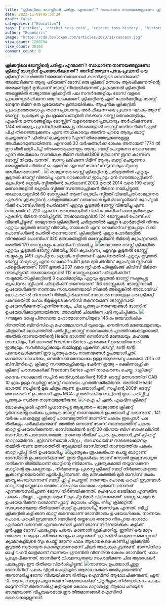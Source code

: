 ```yaml
---
title: "ക്രിക്കറ്റിലെ ടോസ്സിന്റെ ചരിത്രം എന്താണ് ? സാധാരണ നാണയങ്ങളാണോ ക്രിക്കറ്റ് ടോസ്സിന് ഉപയോഗിക്കുന്നത് ?"
date: 2023-11-09T05:58:24
draft: false
categories: ["Education"]
tags: ['cricket', 'cricket toss coin', 'cricket toss history', 'history']
author: "Beaumaris"
image: "https://cdn.boolokam.com/articles/2023/11/caacacv.jpg"
view_count: 1200794
like_count: 38168
comment_count: 0
---
```


**ക്രിക്കറ്റിലെ ടോസ്സിന്റെ ചരിത്രം എന്താണ് ? സാധാരണ നാണയങ്ങളാണോ ക്രിക്കറ്റ് ടോസ്സിന് ഉപയോഗിക്കുന്നത് ?** **അറിവ് തേടുന്ന പാവം പ്രവാസി** ഒരു ക്രിക്കറ്റ്‌ മത്സരത്തിന് അരങ്ങുണരുമ്പോൾ കാണികളുടെ മനസിലേക്ക് അലയടിക്കുന്ന ആദ്യ പടിയാണ് ടോസ്.ഒരു ക്രിക്കറ്റ് മത്സരം ആരംഭിക്കുന്നതിന്റെ അരമണിക്കൂർ മുൻപാണ് ടോസ്സ് നിശ്ചയിക്കുന്നത്.പ്രഫഷണൽ ക്രിക്കറ്റിൽ അല്ലെങ്കിൽ രാജ്യാന്തര ക്രിക്കറ്റിൽ പല സന്ദർഭങ്ങളിലും ടോസ് വളരെ പ്രാധാന്യമർഹിക്കുന്ന ഒരു ഘടകമാണ്. ക്രിക്കറ്റിന്റെ ഏത് ഫോർമാറ്റിലും ടോസ്സ് നേടുന്ന ടീമിന് ഒരു പ്രയോജനം ഉണ്ടായിരിക്കും. ആധുനിക ക്രിക്കറ്റിൽ പ്രകടനത്തോടൊപ്പം തന്നെ പ്രാധാന്യം അർഹിക്കുന്ന ഒരു പ്രധാന ഘടകം ആണ് ടോസ്സ് . പ്രത്യേകിച്ചും ഉപഭൂഖണ്ഡങ്ങളിൽ നടക്കുന്ന ടെസ്റ്റ് മത്സരങ്ങളിലും, ഏകദിന മത്സരങ്ങളിലും ടോസ്സിന് വളരെയേറെ പ്രാധാന്യം അർഹിക്കുന്നുണ്ട്. 1744 ൽ ആദ്യം പ്രസിദ്ധീകരിക്കപ്പെട്ട നിയമങ്ങളിൽ ടോസ്സ് നേടിയ ടീമിന് ഏത് പിച്ച് തിരഞ്ഞെടുക്കണം എന്ന അധികാരവും അതിനു പുറമെ ആദ്യം ബാറ്റ് ചെയ്യണോ ? ഫീൽഡ് ചെയ്യണോ ?എന്ന് തിരഞ്ഞെടുക്കാനുമുള്ള അധികാരമുണ്ടായിരുന്നു. എന്നാൽ 30 വർഷങ്ങൾക്ക് ശേഷം അതായത് 1774 ൽ ഈ രീതി മാറ്റി പിച്ച് തിരഞ്ഞെടുക്കുന്നതും ആദ്യം ബാറ്റ് ചെയ്യണോ വേണ്ടെയോ എന്ന അധികാരം സന്ദർശക ടീമിന് നൽകി.1809 മുതലാണ് ഇന്ന് കാണുന്ന ടോസ്സ് നിയമം വന്നത് . ടോസ്സ് ലഭിക്കുന്ന ടീമിന് ആദ്യം ബാറ്റ് ചെയ്യണോ അല്ലെങ്കിൽ ഫീൽഡ് ചെയ്യണോ എന്നത് ടോസ് നേടുന്ന ക്യാപ്റ്റന്റെ അധികാരമായത്… ![](https://cdn.boolokam.com/articles/2023/11/dqqddddd.jpg) രാജ്യാന്തര ടെസ്റ്റ് ക്രിക്കറ്റിന്റെ ചരിത്രത്തിൽ ഏറ്റവും കൂടുതൽ ടോസ്സ് വിജയിച്ചു എന്ന റെക്കോർഡ് ഇപ്പോഴും മുൻ സൗത്താഫ്രിക്കൻ ക്യാപ്റ്റൻ ഗ്രെയിം സ്മിത്തിന്റെ പേരിലാണ്.2003 മുതൽ 2014 വരെ 109 ടെസ്റ്റ് മത്സരങ്ങളിൽ ഗ്രെയിം സ്മിത്ത് സൗത്താഫ്രിക്കൻ ടീമിനെ നയിച്ചിട്ടുണ്ട്. അക്കാലയളവിൽ 60 ടോസ്സുകൾ ആണ് ഗ്രെയിം സ്മിത്ത് വിജയിച്ചത്.രാജ്യാന്തര ഏകദിന ക്രിക്കറ്റിന്റെ ചരിത്രത്തിലേക്ക് വരുമ്പോൾ മുൻ ഓസ്ട്രേലിയൻ ക്യാപ്റ്റൻ റിക്കി പോണ്ടിംഗിന്റെ പേരിലാണ് ഏറ്റവും കൂടുതൽ ടോസ്സ് വിജയിച്ചു എന്ന റെക്കോർഡ്. 220 ഏകദിന മത്സരങ്ങളിൽ റിക്കി പോണ്ടിംഗ് ഓസ്ട്രേലിയയുടെ ഏകദിന ടീമിനെ നയിച്ചിട്ടുണ്ട്. അക്കാലയളവിൽ 124 ടോസ്സുകൾ പോണ്ടിംഗ് വിജയിച്ചിട്ടുണ്ട്. രാജ്യാന്തര ക്രിക്കറ്റിന്റെ ചരിത്രത്തിൽ എല്ലാ ഫോർമാറ്റിൽ നിന്നും ഏറ്റവും കൂടുതൽ ടോസ്സ് വിജയിച്ച നായകൻ എന്ന റെക്കോർഡ് ഇപ്പോഴും റിക്കി പോണ്ടിംഗിന്റെ പേരിൽ തന്നെയാണ്. ക്രിക്കറ്റിന്റെ എല്ലാ ഫോർമാറ്റിൽ നിന്നുമായി പോണ്ടിംഗ് 320 മത്സരങ്ങളിൽ ഓസ്ട്രേലിയൻ ടീമിന്റെ ക്യാപ്റ്റനായി. അതിൽ 170 ടോസ്സുകളും പോണ്ടിംഗ് വിജയിച്ചു. ![](https://cdn.boolokam.com/articles/2023/11/qdqdqdqddq.jpeg)രാജ്യാന്തര ടെസ്റ്റ് ക്രിക്കറ്റിൽ ഏറ്റവും കൂടുതൽ ടോസ്സ് വിജയിച്ച (60) ക്യാപ്റ്റനും, ഏറ്റവും കൂടുതൽ ടോസ്സ് നഷ്ടപ്പെട്ട (49) ക്യാപ്റ്റനും ഗ്രെയിം സ്മിത്താണ്.ഏകദിനത്തിൽ ഏറ്റവും കൂടുതൽ ടോസ്സ് നഷ്ടപ്പെട്ടു എന്ന റെക്കോർഡിന് ഉടമ മുൻ കിവീസ് ക്യാപ്റ്റൻ സ്റ്റീഫൻ ഫ്ളെമിംങ്ങാണ്. 1997 മുതൽ 2007 വരെ സ്റ്റീഫൻ ഫ്ളെമിംങ്ങ് കിവീസ് ടീമിനെ നയിച്ചിട്ടുണ്ട്. അക്കാലയളവിൽ 112 ടോസ്സുകളാണ് ഫ്ളെമിംങ്ങിന് നഷ്ടമായത്.ക്രിക്കറ്റിന്റെ 3 ഫോർമാറ്റിലും ഏറ്റവും കൂടുതൽ ടോസ്സ് നഷ്ടപ്പെട്ട ക്യാപ്റ്റനും സ്റ്റീഫൻ ഫ്ളെമിംങ്ങ് തന്നെയാണ് 156 ടോസ്സുകൾ. ടോസ്സിനായി ഉപയോഗിക്കുന്ന നാണയം സാധാരണയായി നിക്കൽ അല്ലെങ്കിൽ അലോയ്ഡ് ലോഹത്തിൽ നിന്നാണ് നിർമ്മിച്ചിരിക്കുന്നത്.സാധാരണയായുള്ള ഒരു ക്രിക്കറ്റ് പരമ്പരയിൽ ഹോം ടീമുകളുടെ കറൻസി തന്നെയാണ് ടോസ്സിനായി ഉപയോഗിക്കുന്നത്.എന്നിരുന്നാലും, ചില പ്രത്യേക നാണയങ്ങൾ ടോസ്സിന് ഉപയോഗിക്കാറുണ്ടായിരുന്നു .അവയിൽ ചിലതിനെ പറ്റി സൂചിപ്പിക്കാം. ![](https://cdn.boolokam.com/articles/2023/11/acac.jpg)⚡നമ്മുടെ രാഷ്ട്ര പിതാവായ മഹാത്മാഗാന്ധിയുടെ 146-ാം ജന്മവാർഷിക ദിനത്തിൽ ബിസിസിഐ മഹാത്മാഗാന്ധി യുടെയും, നെൽസൻ മണ്ടേലയുടെയും ചിത്രങ്ങൾ ലോഹത്തിൽ പതിപ്പിച്ച ടോസ്സ് നാണയങ്ങൾ പുറത്തിറക്കുകയുണ്ടായി. അതിൽ നാണയത്തിന്റെ Heads ഭാഗത്ത് നെൽസൻ മണ്ടേലയും ,മഹാത്മ ഗാന്ധിയും, Tail ഭാഗത്ത് Freedom Series എന്നുമാണ് ഉണ്ടായിരുന്നത്. ഇന്ത്യയും, സൗത്താഫ്രിക്കയും തമ്മിലുള്ള ഏകദിന ,ടെസ്റ്റ്, ട്വന്റി ട്വന്റി പരമ്പരകൾക്കാണ് ഈ പ്രത്യേകതരം നാണയങ്ങൾ ഉപയോഗിച്ചത്. മഹാത്മാഗാന്ധിക്കും, നെൽസൻ മണ്ടേലക്കും ഉള്ള ആദരകസൂചകമായി 2015 ൽ ബിസിസിഐ, ക്രിക്കറ്റ് സൗത്താഫ്രിക്കയും ചേർന്ന് ഇന്ത്യ – ദക്ഷിണാഫ്രിക്ക ക്രിക്കറ്റ് പരമ്പരകൾക്ക് Freedom Series എന്ന് നാമകരണം ചെയ്തു. ⚡ക്രിക്കറ്റ് ദൈവം സാക്ഷാൽ സച്ചിൻ ടെൻഡുൽക്കറിന്റെ 199th ടെസ്റ്റ് മത്സരത്തിന് CAB 10 ഗ്രാം ഉള്ള സ്വർണ്ണ ടോസ്സ് നാണയം പുറത്തിറക്കിയിരുന്നു. അതിൽ Heads ഭാഗത്ത് സച്ചിന്റെ മുഖ ചിത്രം ആണ് ഉപയോഗിച്ചത്. സച്ചിന്റെ 200th ടെസ്റ്റ് മത്സരത്തിന് ഉപയോഗിച്ചതും MCA പുറത്തിറക്കിയ സച്ചിന്റെ മുഖം പതിപ്പിച്ച പ്രത്യേക സ്വർണ നാണയമായിരുന്നു. ![](https://cdn.boolokam.com/articles/2023/11/accaccac.webp)⚡ഐ പി എൽ, ഏകദിന ക്രിക്കറ്റ് ലോകകപ്പുകൾ എന്നീ പ്രധാനപ്പെട്ട ആഭ്യന്തര – രാജ്യാന്തര ക്രിക്കറ്റ് ടൂർണമെന്റുകൾക്കും പ്രത്യേക ടോസ്സ് നാണയങ്ങൾ ഉപയോഗിച്ച് വരുന്നുണ്ട് . 141 വര്‍ഷം പഴക്കമുള്ള ക്രിക്കറ്റ് പാരമ്പര്യത്തിന് ടോസിന് പകരം ഇപ്പൊൾ പല രീതികളും പരീക്ഷിക്കുന്നുണ്ട്. അതിൽ ഒന്നാണ് ടോസ് നാണയത്തിന് പകരം ബാറ്റ് ഉപയോഗിക്കുന്നത്. ഓസ്‌ട്രേലിയന്‍ ട്വന്റി 20 ലീഗായ ബിഗ് ബാഷ് ലീഗില്‍ ടോസിടാന്‍ പരമ്പരാഗതമായ നാണയ രീതിക്ക് പകരം ഉപയോഗിച്ചത് ക്രിക്കറ്റ് ബാറ്റായിരുന്നു . ബ്രിസ്‌ബെയ്ന്‍ ഹീറ്റും , അഡ്‌ലെയ്ഡ് സ്‌ട്രൈക്കേഴ്‌സും തമ്മില്‍ നടന്ന മത്സരത്തിൽ ആദ്യമായി ടോസിനായി നാണയത്തിനു പകരം ബാറ്റ് ഫ്ലിപ്പ് രീതി ഉപയോഗിച്ചു. ![](https://cdn.boolokam.com/articles/2023/11/aacc.jpg)പ്രത്യേകം രൂപകല്‍പന ചെയ്ത ബാറ്റാണ് ടോസിടാന്‍ ഉപയോഗിക്കുന്നത്. ഇരു ടീമുകള്‍ക്കും ടോസ് നേടാന്‍ തുല്യസാധ്യത നല്‍കുന്ന രീതിയിലാണ് ബാറ്റിന്റെ നിര്‍മാണം. പ്രത്യേകമായി തയ്യാറാക്കുന്ന ബാറ്റിന്റെ രൂപകല്പനയും , നിര്‍മാണവും പ്രശസ്ത ക്രിക്കറ്റ് ബാറ്റ് നിര്‍മാതാക്കളായ കൂക്കാബുറയെയാണ് ഏല്‍പ്പിച്ചിരുന്നത്. ആ മത്സരത്തില്‍ മുന്‍ ഓസീസ് താരം മാത്യു ഹെയ്ഡനാണ് ബാറ്റ് ഫ്ലിപ്പ് ചെയ്തത്. നാണയം പോലെ കറക്കി ഇടുമ്പോള്‍ ബാറ്റിന്റെ ബ്ലേഡോ അതോ നിരപ്പായ ഭാഗമോ ഏതാണ് വരുന്നത് എന്നതനുസരിച്ചാണ് ടോസ് നിര്‍ണയിക്കുന്നത്. ഹെഡോ ടെയിലോ എന്നതിനു പകരം ഹില്ലോ , ഫ്ലാറ്റോ ആണ് ക്യാപ്റ്റന്‍മാര്‍ വിളിക്കേണ്ടത്. ബാറ്റു ചെയ്യാന്‍ ഉപയോഗിക്കുന്ന വശമാണ് ഫ്ലാറ്റ്. മറുവശം ഹില്ലും. ബീച്ച് ക്രിക്കറ്റില്‍ സാധാരണമായ രീതിയാണ് ബാറ്റ് ഉപയോഗിച്ച് ടോസിടുക എന്നത്. ബീച്ച് ക്രിക്കറ്റില്‍ കളിക്കുന്ന ബാറ്റ് തന്നെയാണ് ടോസിടാനും ഉപയോഗിക്കുക. നാണയം പോലെ കറക്കി ഇടുമ്പോള്‍ ബാറ്റിന്റെ ബ്ലേഡോ അതോ നിരപ്പായ ഭാഗമോ ഏതാണ് വരുന്നത് എന്നതനുസരിച്ചാണ് ടോസ് നിര്‍ണയിക്കുക. കളിക്ക് മുന്‍പുള്ള ടോസ് പലപ്പോഴും പലരും കാണാന്‍ ശ്രമിക്കാറില്ല. ഇതിന് ഒരു മാറ്റം വരുത്താനായുള്ള പരീക്ഷണങ്ങളും ചെയ്യുന്നുണ്ട്. ഗ്രൗണ്ടിൽ ലഭ്യമായ സ്പൈഡർ ക്യാമറകളിലൂടെ സൂം ചെയ്ത് ടോസ് ഫലം ആരാധകരെ കാണിച്ച് ക്രിക്കറ്റിൽ കൂടുതൽ സുതാര്യത കൊണ്ടുവരണമെന്ന് ചിലർ ആവശ്യപ്പെടുന്നുണ്ട്. ടോസിനിടെ മാച്ച് റഫറി മാത്രമാണ് നാണയം ഗ്രൗണ്ടിൽ വീണതിനു ശേഷം ടോസിന്റെ ഫലം പ്രഖ്യാപിക്കുന്നത്. ടോസിന്റെ വിശ്വാസ്യതയെ സംശയിക്കുന്ന ചില ആരാധകർ പലപ്പോഴും ഈ രീതിയെ വിമർശിച്ചിട്ടുണ്ട്. ![](https://cdn.boolokam.com/articles/2023/11/wwddff.jpg)നാണയം ഉപയോഗിച്ചുള്ള ടോസിങിന് പകരം ട്വിറ്റർ പോളിലൂടെ ആരാധകരുടെ അഭിപ്രായത്തിന് അനുസരിച്ചു ടോസ് നിശ്ചയിക്കുന്ന രീതിയും ഐസിസി ആലോചിക്കുന്നുണ്ട്. ഏത് ടീം ആദ്യം ബാറ്റുചെയ്യണമെന്ന് ആരാധകർക്ക് ട്വിറ്ററിലൂടെ നിർദ്ദേശിക്കാം. കാലം മാറുന്നതിന് അനുസരിച്ച് കളിയുടെ കോലം മാറ്റാനുള്ള ആലോചനയുടെ ഭാഗമായാണ് വിപ്ലവകരമായ ഈ തീരുമാനങ്ങൾ ഐസിസി കൈക്കൊള്ളുന്നത്.
